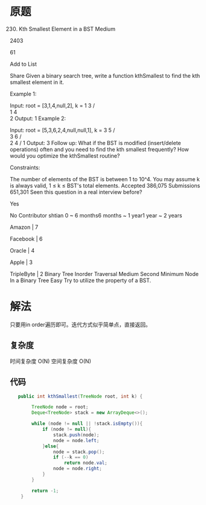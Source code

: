 # 原题
230. Kth Smallest Element in a BST
Medium

2403

61

Add to List

Share
Given a binary search tree, write a function kthSmallest to find the kth smallest element in it.

 

Example 1:

Input: root = [3,1,4,null,2], k = 1
   3
  / \
 1   4
  \
   2
Output: 1
Example 2:

Input: root = [5,3,6,2,4,null,null,1], k = 3
       5
      / \
     3   6
    / \
   2   4
  /
 1
Output: 3
Follow up:
What if the BST is modified (insert/delete operations) often and you need to find the kth smallest frequently? How would you optimize the kthSmallest routine?

 

Constraints:

The number of elements of the BST is between 1 to 10^4.
You may assume k is always valid, 1 ≤ k ≤ BST's total elements.
Accepted
386,075
Submissions
651,301
Seen this question in a real interview before?

Yes

No
Contributor
shtian
0 ~ 6 months6 months ~ 1 year1 year ~ 2 years

Amazon
|
7

Facebook
|
6

Oracle
|
4

Apple
|
3

TripleByte
|
2
Binary Tree Inorder Traversal
Medium
Second Minimum Node In a Binary Tree
Easy
Try to utilize the property of a BST.
# 解法
只要用in order遍历即可。迭代方式似乎简单点，直接返回。


## 复杂度
时间复杂度 O(N)
空间复杂度 O(N)


## 代码
```Java
   public int kthSmallest(TreeNode root, int k) {

        TreeNode node = root;
        Deque<TreeNode> stack = new ArrayDeque<>();

        while (node != null || !stack.isEmpty()){
            if (node != null){
                stack.push(node);
                node = node.left;
            }else{
                node = stack.pop();
                if (--k == 0)
                    return node.val;
                node = node.right;
            }
        }

        return -1;
    }
```
